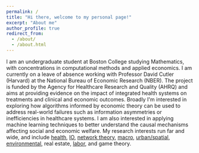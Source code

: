 ```yaml
---
permalink: /
title: "Hi there, welcome to my personal page!"
excerpt: "About me"
author_profile: true
redirect_from: 
  - /about/
  - /about.html
---
```


I am an undergraduate student at Boston College studying Mathematics, with concentrations in computational methods and applied economics. I am currently on a leave of absence working with Professor David Cutler (Harvard) at the National Bureau of Economic Research (NBER). The project is funded by the Agency for Healthcare Research and Quality (AHRQ) and aims at providing evidence on the impact of integrated health systems on treatments and clinical and economic outcomes. Broadly I'm interested in exploring how algorithms informed by economic theory can be used to address real-world failures such as information asymmetries or inefficiencies in healthcare systems. I am also interested in applying machine learning techniques to better understand the causal mechanisms affecting social and economic welfare. My research interests run far and wide, and include [health](https://pubs.aeaweb.org/doi/pdfplus/10.1257/089533003769204371), [IO](https://economics.mit.edu/files/7535), [network theory](http://bengolub.net/wp-content/uploads/2020/05/homophily-predict.pdf), [macro](https://pubs.aeaweb.org/doi/pdfplus/10.1257/aer.101.6.2530), [urban/spatial](https://yichensu.files.wordpress.com/2020/06/jmp_062420.pdf), [environmental](https://www.sciencedirect.com/science/article/pii/092876559390017O), real estate, [labor](https://www.jstor.org/stable/2535043?seq=6#metadata_info_tab_contents), and game theory. 







